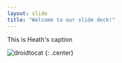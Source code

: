 ```yaml
---
layout: slide
title: "Welcome to our slide deck!"
---
```


This is Heath's caption

![droidtocat](https://octodex.github.com/images/droidtocat.png)
{: .center}
